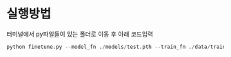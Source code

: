 # 실행방법
터미널에서 py파일들이 있는 폴더로 이동 후 아래 코드입력
```python
python finetune.py --model_fn ./models/test.pth --train_fn ./data/train_data.csv --gpu_id 0 --batch_size 32 --n_epochs 2 --pretrained_model_name "monologg/koelectra-base-v3-discriminator"
```
